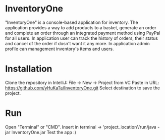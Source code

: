# InventoryOne
"InventoryOne" is a console-based application for inventory.
The application provides a way to add products to a basket, generate an order and complete an order through an integrated payment method using PayPal for all users.
In application user can track the history of orders, their status and cancel of the order if dosn't want it any more.
In application admin profile can management inventory's items and users.

# Installation
Clone the repository in IntelliJ:
File -> New -> Project from VC
Paste in URL: https://github.com/yHuKaTa/InventoryOne.git
Select destination to save the project.

# Run
Open "Terminal" or "CMD".
Insert in terminal -> 'project_location'/run/java -jar InventoryOne.jar
Test the app :)

